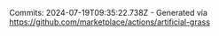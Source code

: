 Commits: 2024-07-19T09:35:22.738Z - Generated via https://github.com/marketplace/actions/artificial-grass
<br>
